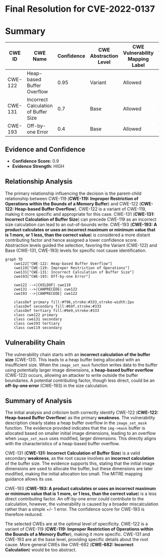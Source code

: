 # Final Resolution for CVE-2022-0137

# Summary
| CWE ID | CWE Name | Confidence | CWE Abstraction Level | CWE Vulnerability Mapping Label | CWE-Vulnerability Mapping Notes |
|---|---|---|---|---|---|
| CWE-122 | Heap-based Buffer Overflow | 0.95 | Variant | Allowed | Primary CWE |
| CWE-131 | Incorrect Calculation of Buffer Size | 0.7 | Base | Allowed | Secondary Candidate |
| CWE-193 | Off-by-one Error | 0.4 | Base | Allowed | Tertiary Candidate |

## Evidence and Confidence

*   **Confidence Score:** 0.9
*   **Evidence Strength:** HIGH

## Relationship Analysis
The primary relationship influencing the decision is the parent-child relationship between CWE-119 (**CWE-119: Improper Restriction of Operations within the Bounds of a Memory Buffer**) and CWE-122 (**CWE-122: Heap-based Buffer Overflow**). CWE-122 is a variant of CWE-119, making it more specific and appropriate for this case. CWE-131 (**CWE-131: Incorrect Calculation of Buffer Size**) can precede CWE-119 as an incorrect size calculation can lead to an out-of-bounds write. CWE-193 (**CWE-193: A product calculates or uses an incorrect maximum or minimum value that is 1 more, or 1 less, than the correct value**) is considered a more distant contributing factor and hence assigned a lower confidence score. Abstraction levels guided the selection, favoring the Variant (CWE-122) and Base (CWE-131, CWE-193) levels for specific root cause identification.

```mermaid
graph TD
    cwe122["CWE-122: Heap-based Buffer Overflow"]
    cwe119["CWE-119: Improper Restriction of Operations"]
    cwe131["CWE-131: Incorrect Calculation of Buffer Size"]
    cwe193["CWE-193: Off-by-one Error"]

    cwe122 -->|CHILDOF| cwe119
    cwe131 -->|CANPRECEDE| cwe122
    cwe193 -->|CANPRECEDE| cwe122

    classDef primary fill:#f96,stroke:#333,stroke-width:2px
    classDef secondary fill:#69f,stroke:#333
    classDef tertiary fill:#9e9,stroke:#333
    class cwe122 primary
    class cwe131 secondary
    class cwe193 tertiary
    class cwe119 secondary
```

## Vulnerability Chain
The vulnerability chain starts with an **incorrect calculation of the buffer size** (CWE-131). This leads to a heap buffer being allocated with an insufficient size. When the `image_set_mask` function writes data to the buffer using potentially larger image dimensions, a **heap-based buffer overflow** (CWE-122) occurs, allowing an attacker to write outside the buffer boundaries. A potential contributing factor, though less direct, could be an **off-by-one error** (CWE-193) in the size calculation.

## Summary of Analysis
The initial analysis and criticism both correctly identify CWE-122 (**CWE-122: Heap-based Buffer Overflow**) as the primary **weakness**. The vulnerability description clearly states a heap buffer overflow in the `image_set_mask` function. The evidence provided indicates that the `img->mask` buffer is allocated based on smaller initial image dimensions, leading to an overflow when `image_set_mask` uses modified, larger dimensions. This directly aligns with the characteristics of a heap-based buffer overflow.

CWE-131 (**CWE-131: Incorrect Calculation of Buffer Size**) is a valid secondary **weakness**, as the root cause involves an **incorrect calculation** of the buffer size. The evidence supports this, stating that the initial image dimensions are used to allocate the buffer, but these dimensions are later modified, making the initial allocation too small. The MITRE mapping guidance allows its use.

CWE-193 (**CWE-193: A product calculates or uses an incorrect maximum or minimum value that is 1 more, or 1 less, than the correct value**) is a less direct contributing factor. An off-by-one error *could* contribute to the calculation, however, the vulnerability is caused by a broader miscalculation rather than a simple +/- 1 error. The confidence score for CWE-193 is therefore reduced.

The selected CWEs are at the optimal level of specificity. CWE-122 is a variant of CWE-119 (**CWE-119: Improper Restriction of Operations within the Bounds of a Memory Buffer**), making it more specific. CWE-131 and CWE-193 are at the base level, providing specific details about the root cause. More general CWEs like CWE-682 (**CWE-682: Incorrect Calculation**) would be too abstract.